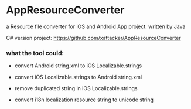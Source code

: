 # AppResourceConverter
a Resource file converter for iOS and Android App project. written by Java

C# version project:
<https://github.com/xattacker/AppResourceConverter>


### what the tool could:

- convert Android string.xml to iOS Localizable.strings

- convert iOS Localizable.strings to Android string.xml

- remove duplicated string in iOS Localizable.strings

- convert i18n localization resource string to unicode string
